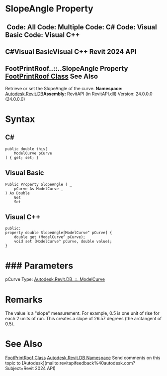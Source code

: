 # SlopeAngle Property

﻿
 Code: All Code: Multiple Code: C# Code: Visual Basic Code: Visual C++   
---  
C#Visual BasicVisual C++
Revit 2024 API  
---  
FootPrintRoof..::..SlopeAngle Property   
[FootPrintRoof Class](97eb52e6-5dfd-86b3-708d-aabcda389f4a.md "FootPrintRoof Class") See Also  
---  
Retrieve or set the SlopeAngle of the curve.
**Namespace:** [Autodesk.Revit.DB](87546ba7-461b-c646-cbb1-2cb8f5bff8b2.md "Autodesk.Revit.DB Namespace")**Assembly:** RevitAPI (in RevitAPI.dll) Version: 24.0.0.0 (24.0.0.0)
# Syntax
C#  
---  
```text
public double this[
	ModelCurve pCurve
] { get; set; }
```
  
Visual Basic  
---  
```text
Public Property SlopeAngle ( _
	pCurve As ModelCurve _
) As Double
	Get
	Set
```
  
Visual C++  
---  
```text
public:
property double SlopeAngle[ModelCurve^ pCurve] {
	double get (ModelCurve^ pCurve);
	void set (ModelCurve^ pCurve, double value);
}
```
  
# ### Parameters
pCurve
    Type: [Autodesk.Revit.DB..::..ModelCurve](f15a85c2-3aee-9055-f9f8-9001b47fcefb.md "ModelCurve Class")
# Remarks
The value is a "slope" measurement. For example, 0.5 is one unit of rise for each 2 units of run. This creates a slope of 26.57 degrees (the arctangent of 0.5).
# See Also
[FootPrintRoof Class](97eb52e6-5dfd-86b3-708d-aabcda389f4a.md "FootPrintRoof Class")
[Autodesk.Revit.DB Namespace](87546ba7-461b-c646-cbb1-2cb8f5bff8b2.md "Autodesk.Revit.DB Namespace")
Send comments on this topic to [Autodesk](mailto:revitapifeedback%40autodesk.com?Subject=Revit 2024 API)